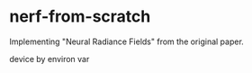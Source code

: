 # nerf-from-scratch
Implementing "Neural Radiance Fields" from the original paper.

device by environ var
